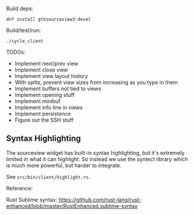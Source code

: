 Build deps:

    dnf install gtksourceview3-devel

Build/test/run:

    ./cycle_client
    
TODOs:

* Implement next/prev view
* Implement close view
* Implement view layout history
* With splits, prevent view sizes from increasing as you type in them
* Implement buffers not tied to views
* Implement opening stuff
* Implement minibuf
* Implement info line in views
* Implement persistence
* Figure out the SSH stuff

## Syntax Highlighting

The sourceview widget has built-in syntax highlighting, but it's
extremely limited in what it can highlight. So instead we use the
syntect library which is much more powerful, but harder to integrate.

See `src/bin/client/highlight.rs`.

Reference:

Rust Sublime syntax: https://github.com/rust-lang/rust-enhanced/blob/master/RustEnhanced.sublime-syntax
